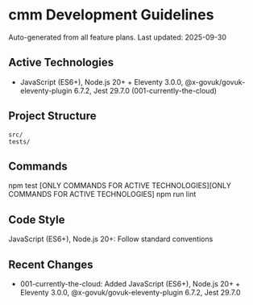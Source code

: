 # cmm Development Guidelines

Auto-generated from all feature plans. Last updated: 2025-09-30

## Active Technologies

- JavaScript (ES6+), Node.js 20+ + Eleventy 3.0.0, @x-govuk/govuk-eleventy-plugin 6.7.2, Jest 29.7.0 (001-currently-the-cloud)

## Project Structure

```
src/
tests/
```

## Commands

npm test [ONLY COMMANDS FOR ACTIVE TECHNOLOGIES][ONLY COMMANDS FOR ACTIVE TECHNOLOGIES] npm run lint

## Code Style

JavaScript (ES6+), Node.js 20+: Follow standard conventions

## Recent Changes

- 001-currently-the-cloud: Added JavaScript (ES6+), Node.js 20+ + Eleventy 3.0.0, @x-govuk/govuk-eleventy-plugin 6.7.2, Jest 29.7.0

<!-- MANUAL ADDITIONS START -->
<!-- MANUAL ADDITIONS END -->
